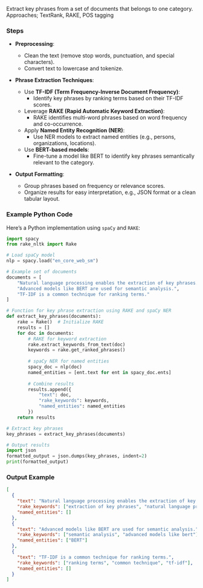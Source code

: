 Extract key phrases from a set of documents that belongs to one category. Approaches; TextRank, RAKE, POS tagging

### Steps 
- **Preprocessing**:
  - Clean the text (remove stop words, punctuation, and special characters).
  - Convert text to lowercase and tokenize.
  
- **Phrase Extraction Techniques**:
  - Use **TF-IDF (Term Frequency-Inverse Document Frequency)**:
    - Identify key phrases by ranking terms based on their TF-IDF scores.
  - Leverage **RAKE (Rapid Automatic Keyword Extraction)**:
    - RAKE identifies multi-word phrases based on word frequency and co-occurrence.
  - Apply **Named Entity Recognition (NER)**:
    - Use NER models to extract named entities (e.g., persons, organizations, locations).
  - Use **BERT-based models**:
    - Fine-tune a model like BERT to identify key phrases semantically relevant to the category.

- **Output Formatting**:
  - Group phrases based on frequency or relevance scores.
  - Organize results for easy interpretation, e.g., JSON format or a clean tabular layout.

### Example Python Code
Here’s a Python implementation using `spaCy` and `RAKE`:

```python
import spacy
from rake_nltk import Rake

# Load spaCy model
nlp = spacy.load("en_core_web_sm")

# Example set of documents
documents = [
    "Natural language processing enables the extraction of key phrases.",
    "Advanced models like BERT are used for semantic analysis.",
    "TF-IDF is a common technique for ranking terms."
]

# Function for key phrase extraction using RAKE and spaCy NER
def extract_key_phrases(documents):
    rake = Rake()  # Initialize RAKE
    results = []
    for doc in documents:
        # RAKE for keyword extraction
        rake.extract_keywords_from_text(doc)
        keywords = rake.get_ranked_phrases()
        
        # spaCy NER for named entities
        spacy_doc = nlp(doc)
        named_entities = [ent.text for ent in spacy_doc.ents]
        
        # Combine results
        results.append({
            "text": doc,
            "rake_keywords": keywords,
            "named_entities": named_entities
        })
    return results

# Extract key phrases
key_phrases = extract_key_phrases(documents)

# Output results
import json
formatted_output = json.dumps(key_phrases, indent=2)
print(formatted_output)
```

### Output Example
```json
[
  {
    "text": "Natural language processing enables the extraction of key phrases.",
    "rake_keywords": ["extraction of key phrases", "natural language processing"],
    "named_entities": []
  },
  {
    "text": "Advanced models like BERT are used for semantic analysis.",
    "rake_keywords": ["semantic analysis", "advanced models like bert"],
    "named_entities": ["BERT"]
  },
  {
    "text": "TF-IDF is a common technique for ranking terms.",
    "rake_keywords": ["ranking terms", "common technique", "tf-idf"],
    "named_entities": []
  }
]
```

